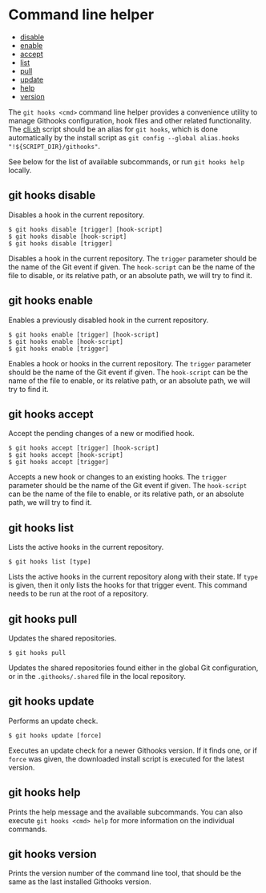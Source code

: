 # Command line helper

- [disable](#git-hooks-disable)
- [enable](#git-hooks-enable)
- [accept](#git-hooks-accept)
- [list](#git-hooks-list)
- [pull](#git-hooks-pull)
- [update](#git-hooks-update)
- [help](#git-hooks-help)
- [version](#git-hooks-version)

The `git hooks <cmd>` command line helper provides a convenience utility to manage Githooks configuration, hook files and other related functionality. The [cli.sh](../cli.sh) script should be an alias for `git hooks`, which is done automatically by the install script as `git config --global alias.hooks "!${SCRIPT_DIR}/githooks"`.

See below for the list of available subcommands, or run `git hooks help` locally.

## git hooks disable

Disables a hook in the current repository.

```shell
$ git hooks disable [trigger] [hook-script]
$ git hooks disable [hook-script]
$ git hooks disable [trigger]
```

Disables a hook in the current repository. The `trigger` parameter should be the name of the Git event if given. The `hook-script` can be the name of the file to disable, or its relative path, or an absolute path, we will try to find it.

## git hooks enable

Enables a previously disabled hook in the current repository.

```shell
$ git hooks enable [trigger] [hook-script]
$ git hooks enable [hook-script]
$ git hooks enable [trigger]
```

Enables a hook or hooks in the current repository. The `trigger` parameter should be the name of the Git event if given. The `hook-script` can be the name of the file to enable, or its relative path, or an absolute path, we will try to find it.

## git hooks accept

Accept the pending changes of a new or modified hook.

```shell
$ git hooks accept [trigger] [hook-script]
$ git hooks accept [hook-script]
$ git hooks accept [trigger]
```

Accepts a new hook or changes to an existing hooks. The `trigger` parameter should be the name of the Git event if given. The `hook-script` can be the name of the file to enable, or its relative path, or an absolute path, we will try to find it.

## git hooks list

Lists the active hooks in the current repository.

```shell
$ git hooks list [type]
```

Lists the active hooks in the current repository along with their state. If `type` is given, then it only lists the hooks for that trigger event. This command needs to be run at the root of a repository.

## git hooks pull

Updates the shared repositories.

```shell
$ git hooks pull
```

Updates the shared repositories found either in the global Git configuration, or in the `.githooks/.shared` file in the local repository.

## git hooks update

Performs an update check.

```shell
$ git hooks update [force]
```

Executes an update check for a newer Githooks version. If it finds one, or if `force` was given, the downloaded install script is executed for the latest version.

## git hooks help

Prints the help message and the available subcommands. You can also execute `git hooks <cmd> help` for more information on the individual commands.

## git hooks version

Prints the version number of the command line tool, that should be the same as the last installed Githooks version.
